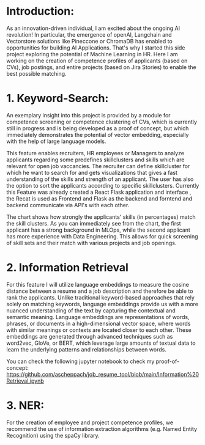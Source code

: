 # Introduction:
As an innovation-driven individual, I am excited about the ongoing AI revolution! In particular, the emergence of openAI, Langchain and Vectorstore solutions like Pineccone or ChromaDB has enabled to opportunities for building AI Applications. 
That's why I started this side project exploring the potential of Machine Learning in HR. Here I am working on the creation of competence profiles of applicants (based on CVs), job postings, and entire projects (based on Jira Stories) to enable the best possible matching.



# 1. Keyword-Search:
An exemplary insight into this project is provided by a module for competence screening or competence clustering of CVs, which is currently still in progress and is being developed as a proof of concept, but which immediately demonstrates the potential of vector embedding, especially with the help of large language models.

This feature enables recruiters, HR employees or Managers to analyze applicants regarding some predefines skillclusters and skills which are relevant for open job vaccancies. The recruiter can define skillcluster for which he want to search for and gets visualizations that gives a fast understanding of the skills and strength of an applicant. The user has also the option to sort the applicants according to specific skillclusters.
Currently this Feature was already created a React Flask application and interface , the  Recat is used as Frontend and Flask  as the backend and forntend and backend communicate via API's with each other. 




The chart shows how strongly the applicants' skills (in percentages) match the skill clusters. As you can immediately see from the chart, the first applicant has a strong background in MLOps, while the second applicant has more experience with Data Engineering. This allows for quick screening of skill sets and their match with various projects and job openings.

# 2. Information Retrieval
For this feature I will utilize language embeddings to measure the cosine distance between a resume and a job description and therefore be able to rank the applicants. Unlike traditional keyword-based approaches that rely solely on matching keywords, language embeddings provide us with a more nuanced understanding of the text by capturing the contextual and semantic meaning.
Language embeddings are representations of words, phrases, or documents in a high-dimensional vector space, where words with similar meanings or contexts are located closer to each other. These embeddings are generated through advanced techniques such as word2vec, GloVe, or BERT, which leverage large amounts of textual data to learn the underlying patterns and relationships between words.

You can check the following jupyter notebook to check my proof-of-concept: https://github.com/ascheppach/job_resume_tool/blob/main/Information%20Retrieval.ipynb

# 3. NER:
For the creation of employee and project competence profiles, we recommend the use of information extraction algorithms (e.g. Named Entity Recognition) using the spaCy library.
